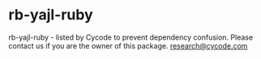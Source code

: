 # rb-yajl-ruby
rb-yajl-ruby - listed by Cycode to prevent dependency confusion.
Please contact us if you are the owner of this package.
research@cycode.com
